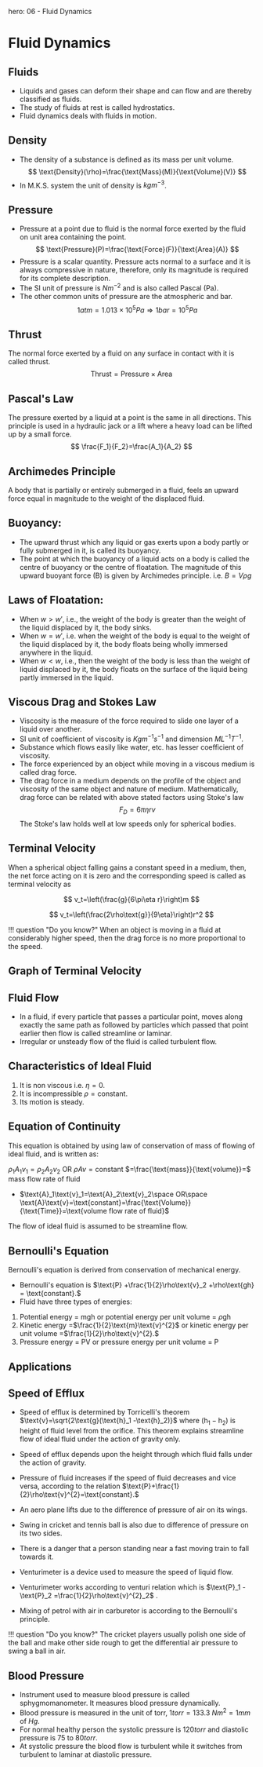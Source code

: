 hero: 06 - Fluid Dynamics

# Fluid Dynamics

## Fluids


* Liquids and gases can deform their shape and can flow and are thereby classified as fluids.
* The study of fluids at rest is called hydrostatics.
* Fluid dynamics deals with fluids in motion.

## Density


* The density of a substance is defined as its mass per unit volume.
$$ \text{Density}(\rho)=\frac{\text{Mass}(M)}{\text{Volume}(V)} $$
* In M.K.S. system the unit of density is $kgm^{-3}$.

## Pressure


* Pressure at a point due to fluid is the normal force exerted by the fluid on unit area containing the point. $$ \text{Pressure}(P)=\frac{\text{Force}(F)}{\text{Area}(A)} $$
* Pressure is a scalar quantity. Pressure acts normal to a surface and it is always compressive in nature, therefore, only its magnitude is required for its complete description.
* The SI unit of pressure is $Nm^{-2}$ and is also called Pascal (Pa).
* The other common units of pressure are the atmospheric and bar.
$$ 1 atm = 1.013 \times 10^{5}Pa \Rightarrow 1 bar = 10^{5}Pa $$
## Thrust
 The normal force exerted by a fluid on any surface in contact with it is called thrust. $$ \text{Thrust}=\text{Pressure}\times\text{Area} $$
## Pascal's Law
 The pressure exerted by a liquid at a point is the same in all directions. This principle is used in a hydraulic jack or a lift where a heavy load can be lifted up by a small force.
 $$ \frac{F_1}{F_2}=\frac{A_1}{A_2} $$


## Archimedes Principle
 A body that is partially or entirely submerged in a fluid, feels an upward force equal in magnitude to the weight of the displaced fluid.
## Buoyancy:
 * The upward thrust which any liquid or gas exerts upon a body partly or fully submerged in it, is called its buoyancy.
 * The point at which the buoyancy of a liquid acts on a body is called the centre of buoyancy or the centre of floatation. The magnitude of this upward buoyant force (B) is given by Archimedes principle. i.e.      $B = V\rho g$
## Laws of Floatation:
 * When $w > w'$, i.e., the weight of the body is greater than the weight of the liquid displaced by it, the body sinks.
 * When $w = w'$, i.e. when the weight of the body is equal to the weight of the liquid displaced by it, the body floats being wholly immersed anywhere in the liquid.
 * When $w < w$, i.e., then the weight of the body is less than the weight of liquid displaced by it, the body floats on the surface of the liquid being partly immersed in the liquid.
## Viscous Drag and Stokes Law
 * Viscosity is the measure of the force required to slide one layer of a liquid over another.
 * SI unit of coefficient of viscosity is $Kgm^{-1}s^{-1}$ and dimension $ML^{-1}T^{-1}$.
 * Substance which flows easily like water, etc. has lesser coefficient of viscosity.
 * The force experienced by an object while moving in a viscous medium is called drag force.
 * The drag force in a medium depends on the profile of the object and viscosity of the same object and nature of medium.
   Mathematically, drag force can be related with above stated factors using Stoke's law
   $$ F_D=6\pi\eta rv $$
   The Stoke's law holds well at low speeds only for spherical bodies.


## Terminal Velocity
   When a spherical object falling gains a constant speed in a medium, then, the net force acting on it is zero and the corresponding speed is called as terminal velocity as

$$ v_t=\left(\frac{g}{6\pi\eta r}\right)m $$

$$ v_t=\left(\frac{2\rho\text{g}}{9\eta}\right)r^2 $$

!!! question "Do you know?"
    When an object is moving in a fluid at considerably higher speed, then the drag force is no more proportional to the speed.

## Graph of Terminal Velocity


## Fluid Flow
 * In a fluid, if every particle that passes a particular point, moves along exactly the same path as followed by particles which passed that point earlier then flow is called streamline or laminar.
 * Irregular or unsteady flow of the fluid is called turbulent flow.
## Characteristics of Ideal Fluid
 1. It is non viscous i.e. $\eta = 0$.
 2. It is incompressible $\rho = \text{constant}$.
 3. Its motion is steady.
## Equation of Continuity
  This equation is obtained by using law of conservation of mass of flowing of ideal fluid, and is written as:

$\rho_1A_1v_1=\rho_2A_2v_2$ OR $\rho Av= \text{constant}$ $=\frac{\text{mass}}{\text{volume}}=$ mass flow rate of fluid

 * $\text{A}_1\text{v}_1=\text{A}_2\text{v}_2\space OR\space \text{A}\text{v}=\text{constant}=\frac{\text{Volume}}{\text{Time}}=\text{volume flow rate of fluid}$  


 The flow of ideal fluid is assumed to be streamline flow.

## Bernoulli's Equation
  Bernoulli's equation is derived from conservation of mechanical energy.

* Bernoulli's equation is $\text{P} +\frac{1}{2}\rho\text{v}_2 +\rho\text{gh} = \text{constant}.$
* Fluid have three types of energies:
 1. Potential energy = mgh or potential energy per unit volume = $\rho$gh
 2. Kinetic energy =$\frac{1}{2}\text{m}\text{v}^{2}$ or kinetic energy per unit volume =$\frac{1}{2}\rho\text{v}^{2}.$
 3. Pressure energy = PV or pressure energy per unit volume = P
## Applications
## Speed of Efflux
 * Speed of efflux is determined by Torricelli's theorem $\text{v}=\sqrt{2\text{g}(\text{h}_1 -\text{h}_2)}$ where $(\text{h}_1 -\text{h}_2)$ is height of fluid level from the orifice. This theorem explains streamline flow of ideal fluid under the action of gravity only.
 * Speed of efflux depends upon the height through which fluid falls under the action of gravity.

 * Pressure of fluid increases if the speed of fluid decreases and vice versa, according to the relation $\text{P}+\frac{1}{2}\rho\text{v}^{2}=\text{constant}.$
 * An aero plane lifts due to the difference of pressure of air on its wings.
 * Swing in cricket and tennis ball is also due to difference of pressure on its two sides.
 * There is a danger that a person standing near a fast moving train to fall towards it.
 * Venturimeter is a device used to measure the speed of liquid flow.
 * Venturimeter works according to venturi relation which is $\text{P}_1 -\text{P}_2 =\frac{1}{2}\rho\text{v}^{2}_2$ .
 * Mixing of petrol with air in carburetor is according to the Bernoulli's principle.

!!! question "Do you know?"
    The cricket players usually polish one side of the ball and make other side rough to get the differential air pressure to swing a ball in air.

## Blood Pressure
 * Instrument used to measure blood pressure is called sphygmomanometer. It measures blood pressure dynamically.
 * Blood pressure is measured in the unit of torr, $1 torr = 133.3$ $Nm^{2}= 1mm$ of $Hg$.
 * For normal healthy person the systolic pressure is $120 torr$ and diastolic pressure is $75$ to $80 torr$.
 * At systolic pressure the blood flow is turbulent while it switches from turbulent to laminar at diastolic pressure.
